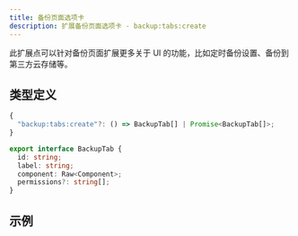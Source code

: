 ```yaml
---
title: 备份页面选项卡
description: 扩展备份页面选项卡 - backup:tabs:create
---
```


此扩展点可以针对备份页面扩展更多关于 UI 的功能，比如定时备份设置、备份到第三方云存储等。

## 类型定义

```ts
{
  "backup:tabs:create"?: () => BackupTab[] | Promise<BackupTab[]>;
}
```

```ts title="BackupTab"
export interface BackupTab {
  id: string;
  label: string;
  component: Raw<Component>;
  permissions?: string[];
}
```

## 示例
